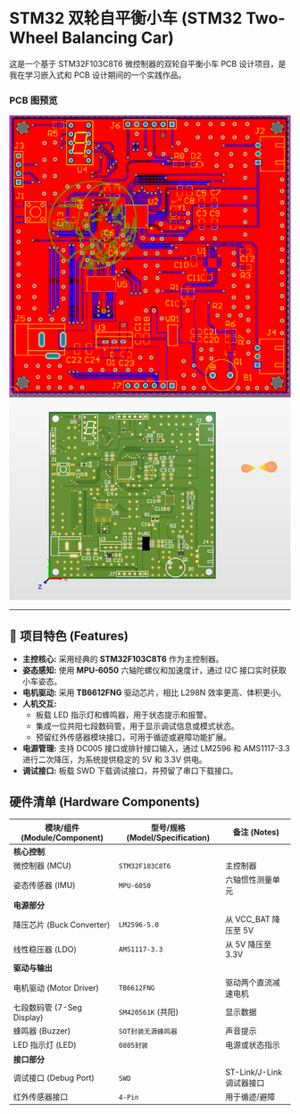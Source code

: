 # STM32 双轮自平衡小车 (STM32 Two-Wheel Balancing Car)

这是一个基于 STM32F103C8T6 微控制器的双轮自平衡小车 PCB 设计项目，是我在学习嵌入式和 PCB 设计期间的一个实践作品。

### PCB 图预览

![PCB](Docs/PCB.png)
![PCB_3D](Docs/PCB_3D.png)

---

## 🌟 项目特色 (Features)

- **主控核心:** 采用经典的 **STM32F103C8T6** 作为主控制器。
- **姿态感知:** 使用 **MPU-6050** 六轴陀螺仪和加速度计，通过 I2C 接口实时获取小车姿态。
- **电机驱动:** 采用 **TB6612FNG** 驱动芯片，相比 L298N 效率更高、体积更小。
- **人机交互:**
  - 板载 LED 指示灯和蜂鸣器，用于状态提示和报警。
  - 集成一位共阳七段数码管，用于显示调试信息或模式状态。
  - 预留红外传感器模块接口，可用于循迹或避障功能扩展。
- **电源管理:** 支持 DC005 接口或排针接口输入，通过 LM2596 和 AMS1117-3.3 进行二次降压，为系统提供稳定的 5V 和 3.3V 供电。
- **调试接口:** 板载 SWD 下载调试接口，并预留了串口下载接口。

## 硬件清单 (Hardware Components)

| 模块/组件 (Module/Component) | 型号/规格 (Model/Specification) | 备注 (Notes)              |
| ---------------------------- | ------------------------------- | ------------------------- |
| **核心控制**                 |                                 |                           |
| 微控制器 (MCU)               | `STM32F103C8T6`                 | 主控制器                  |
| 姿态传感器 (IMU)             | `MPU-6050`                      | 六轴惯性测量单元          |
| **电源部分**                 |                                 |                           |
| 降压芯片 (Buck Converter)    | `LM2596-5.0`                    | 从 VCC_BAT 降压至 5V      |
| 线性稳压器 (LDO)             | `AMS1117-3.3`                   | 从 5V 降压至 3.3V         |
| **驱动与输出**               |                                 |                           |
| 电机驱动 (Motor Driver)      | `TB6612FNG`                     | 驱动两个直流减速电机      |
| 七段数码管 (7-Seg Display)   | `SM420561K` (共阳)              | 显示数据                  |
| 蜂鸣器 (Buzzer)              | `SOT封装无源蜂鸣器`             | 声音提示                  |
| LED 指示灯 (LED)             | `0805封装`                      | 电源或状态指示            |
| **接口部分**                 |                                 |                           |
| 调试接口 (Debug Port)        | `SWD`                           | ST-Link/J-Link 调试器接口 |
| 红外传感器接口               | `4-Pin`                         | 用于循迹/避障             |
